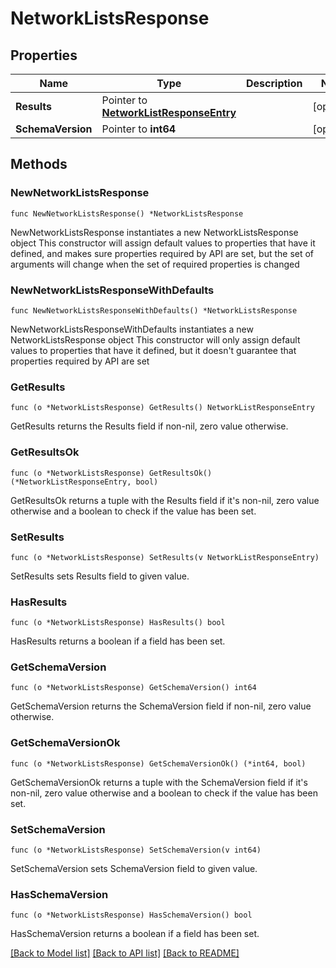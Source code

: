 # NetworkListsResponse

## Properties

Name | Type | Description | Notes
------------ | ------------- | ------------- | -------------
**Results** | Pointer to [**NetworkListResponseEntry**](NetworkListResponseEntry.md) |  | [optional] 
**SchemaVersion** | Pointer to **int64** |  | [optional] 

## Methods

### NewNetworkListsResponse

`func NewNetworkListsResponse() *NetworkListsResponse`

NewNetworkListsResponse instantiates a new NetworkListsResponse object
This constructor will assign default values to properties that have it defined,
and makes sure properties required by API are set, but the set of arguments
will change when the set of required properties is changed

### NewNetworkListsResponseWithDefaults

`func NewNetworkListsResponseWithDefaults() *NetworkListsResponse`

NewNetworkListsResponseWithDefaults instantiates a new NetworkListsResponse object
This constructor will only assign default values to properties that have it defined,
but it doesn't guarantee that properties required by API are set

### GetResults

`func (o *NetworkListsResponse) GetResults() NetworkListResponseEntry`

GetResults returns the Results field if non-nil, zero value otherwise.

### GetResultsOk

`func (o *NetworkListsResponse) GetResultsOk() (*NetworkListResponseEntry, bool)`

GetResultsOk returns a tuple with the Results field if it's non-nil, zero value otherwise
and a boolean to check if the value has been set.

### SetResults

`func (o *NetworkListsResponse) SetResults(v NetworkListResponseEntry)`

SetResults sets Results field to given value.

### HasResults

`func (o *NetworkListsResponse) HasResults() bool`

HasResults returns a boolean if a field has been set.

### GetSchemaVersion

`func (o *NetworkListsResponse) GetSchemaVersion() int64`

GetSchemaVersion returns the SchemaVersion field if non-nil, zero value otherwise.

### GetSchemaVersionOk

`func (o *NetworkListsResponse) GetSchemaVersionOk() (*int64, bool)`

GetSchemaVersionOk returns a tuple with the SchemaVersion field if it's non-nil, zero value otherwise
and a boolean to check if the value has been set.

### SetSchemaVersion

`func (o *NetworkListsResponse) SetSchemaVersion(v int64)`

SetSchemaVersion sets SchemaVersion field to given value.

### HasSchemaVersion

`func (o *NetworkListsResponse) HasSchemaVersion() bool`

HasSchemaVersion returns a boolean if a field has been set.


[[Back to Model list]](../README.md#documentation-for-models) [[Back to API list]](../README.md#documentation-for-api-endpoints) [[Back to README]](../README.md)


